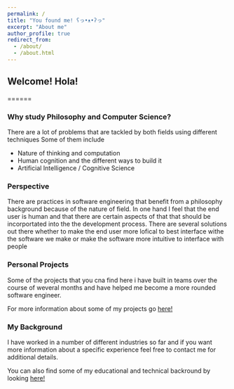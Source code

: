 ```yaml
---
permalink: /
title: "You found me! ʕっ•ᴥ•ʔっ"
excerpt: "About me"
author_profile: true
redirect_from: 
  - /about/
  - /about.html
---
```


## Welcome! Hola!
======

### Why study Philosophy and Computer Science?
There are a lot of problems that are tackled by both fields using different techniques
Some of them include
* Nature of thinking and computation
* Human cognition and the different ways to build it
* Artificial Intelligence / Cognitive Science

### Perspective
There are practices in software engineering that benefit from a philosophy background because of the nature of field. In one hand I feel that the end user is human and that there are certain aspects of that that should be incorportated into the the development process. There are several solutions out there whether to make the end user more lofical to best interface withe the software we make or make the software more intuitive to  interface with people

### Personal Projects

Some of the projects that you cna find here i have built in teams over the course of weveral months and have helped me become a more rounded software engineer. 

For more information about some of my projects go [here!](/portfolio)

### My Background
I have worked in a number of different industries so far and if you want more information about a specific experience feel free to contact me for additional details.

You can also find some of my educational and technical backround by looking [here!](/cv)